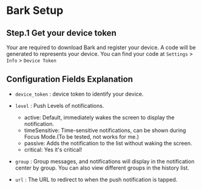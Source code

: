 # Bark Setup

## Step.1 Get your device token

Your are required to download Bark and register your device. A code will be generated to represents your device. You can find your code at `Settings` > `Info` > `Device Token`

## Configuration Fields Explanation

- `device_token` : device token to identify your device.
- `level` : Push Levels of notifications.
  - active: Default, immediately wakes the screen to display the notification.
  - timeSensitive: Time-sensitive notifications, can be shown during Focus Mode.(To be tested, not works for me.)
  - passive: Adds the notification to the list without waking the screen.
  - critical: Yes it's critical!
  
- `group` : Group messages, and notifications will display in the notification center by group.
You can also view different groups in the history list.
- `url` : The URL to redirect to when the push notification is tapped.
